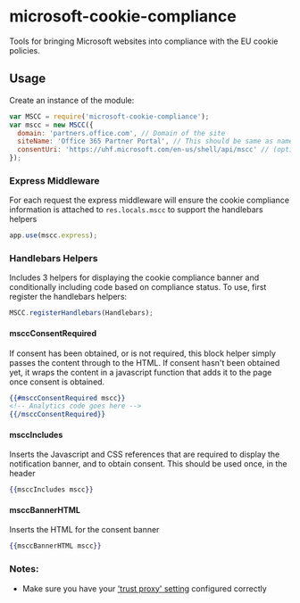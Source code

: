# microsoft-cookie-compliance
Tools for bringing Microsoft websites into compliance with the EU cookie policies.

## Usage
Create an instance of the module:
```javascript
var MSCC = require('microsoft-cookie-compliance');
var mscc = new MSCC({
  domain: 'partners.office.com', // Domain of the site
  siteName: 'Office 365 Partner Portal', // This should be same as name the site is registered with on the cookie portal
  consentUri: 'https://uhf.microsoft.com/en-us/shell/api/mscc' // (optional) the locale specified is used to generate a banner with the correct language
});
```

### Express Middleware
For each request the express middleware will ensure the cookie compliance information is attached to `res.locals.mscc` to support the handlebars helpers
```javascript
app.use(mscc.express);
```

### Handlebars Helpers
Includes 3 helpers for displaying the cookie compliance banner and conditionally including code based on compliance status. To use, first register the handlebars helpers:
```javascript
MSCC.registerHandlebars(Handlebars);
```

#### msccConsentRequired
If consent has been obtained, or is not required, this block helper simply passes the content through to the HTML. If consent hasn't been obtained yet, it wraps the content in a javascript function that adds it to the page once consent is obtained.
```handlebars
{{#msccConsentRequired mscc}}
<!-- Analytics code goes here -->
{{/msccConsentRequired}}
```

#### msccIncludes
Inserts the Javascript and CSS references that are required to display the notification banner, and to obtain consent. This should be used once, in the header
```handlebars
{{msccIncludes mscc}}
```

#### msccBannerHTML
Inserts the HTML for the consent banner
```handlebars
{{msccBannerHTML mscc}}
```

### Notes:
* Make sure you have your ['trust proxy' setting](http://expressjs.com/en/api.html#trust.proxy.options.table) configured correctly
